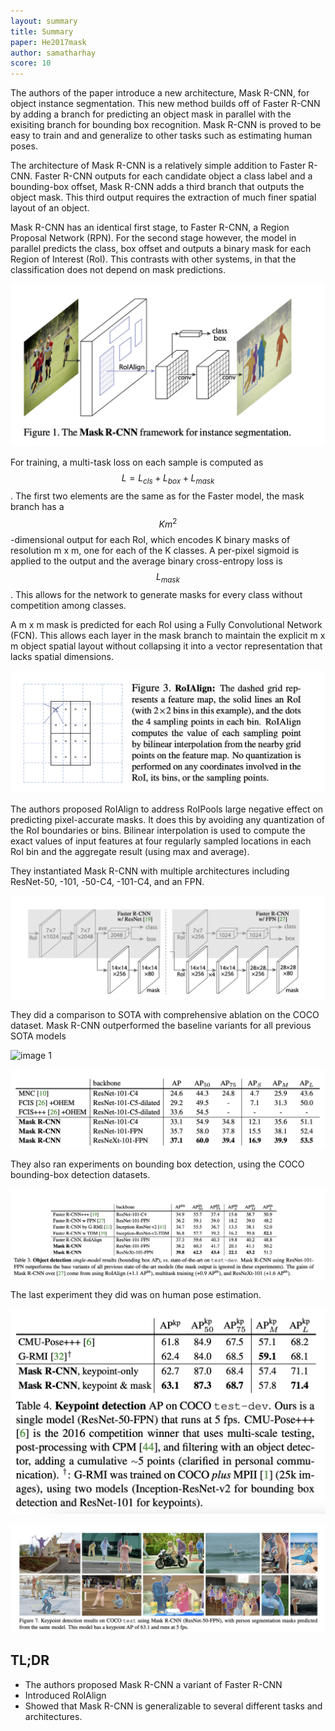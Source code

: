 ```yaml
---
layout: summary
title: Summary
paper: He2017mask
author: samatharhay
score: 10
---
```


The authors of the paper introduce a new architecture, Mask R-CNN, for object instance segmentation.
This new method builds off of Faster R-CNN by adding a branch for predicting an object mask in parallel with the exisiting branch for bounding box recognition.
Mask R-CNN is proved to be easy to train and and generalize to other tasks such as estimating human poses.

The architecture of Mask R-CNN is a relatively simple addition to Faster R-CNN.
Faster R-CNN outputs for each candidate object a class label and a bounding-box offset, Mask R-CNN adds a third branch that outputs the object mask.
This third output requires the extraction of much finer spatial layout of an object.

Mask R-CNN has an identical first stage, to Faster R-CNN, a Region Proposal Network (RPN).
For the second stage however, the model in parallel predicts the class, box offset and outputs a binary mask for each Region of Interest (RoI).
This contrasts with other systems, in that the classification does not depend on mask predictions.

![image 1](he2017mask_1a.png)

For training, a multi-task loss on each sample is computed as $$L = L_{cls} + L_{box} + L_{mask}$$.
The first two elements are the same as for the Faster model, the mask branch has a $$Km^2$$-dimensional output for each RoI, which encodes K binary masks of resolution m x m, one for each of the K classes.
A per-pixel sigmoid is applied to the output and the average binary cross-entropy loss is $$L_{mask}$$.
This allows for the network to generate masks for every class without competition among classes.

A m x m mask is predicted for each RoI using a Fully Convolutional Network (FCN). This allows each layer in the mask branch to maintain the explicit m x m object spatial layout without collapsing it into a vector representation that lacks spatial dimensions.

![image 1](he2017mask_1b.png)

The authors proposed RoIAlign to address RoIPools large negative effect on predicting pixel-accurate masks.
It does this by avoiding any quantization of the RoI boundaries or bins. 
Bilinear interpolation is used to compute the exact values of input features at four regularly sampled locations in each RoI bin and the aggregate result (using max and average).
 
 They instantiated Mask R-CNN with multiple architectures including ResNet-50, -101, -50-C4, -101-C4, and an FPN.
 
 ![image 1](he2017mask_1c.png)


They did a comparison to SOTA with comprehensive ablation on the COCO dataset.
Mask R-CNN outperformed the baseline variants for all previous SOTA models

![image 1](he2017mask_1d.png)

![image 1](he2017mask_1e.png)

They also ran experiments on bounding box detection, using the COCO bounding-box detection datasets.

![image 1](he2017mask_1f.png)


The last experiment they did was on human pose estimation.

![image 1](he2017mask_1g.png)

![image 1](he2017mask_1h.png)


## TL;DR
* The authors proposed Mask R-CNN a variant of Faster R-CNN
* Introduced RoIAlign
* Showed that Mask R-CNN is generalizable to several different tasks and architectures.
